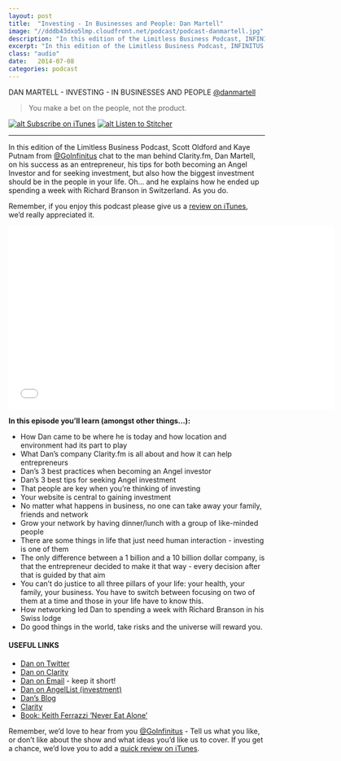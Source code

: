 ```yaml
---
layout: post
title:  "Investing - In Businesses and People: Dan Martell" 
image: "//dddb43dxo5lmp.cloudfront.net/podcast/podcast-danmartell.jpg"
description: "In this edition of the Limitless Business Podcast, INFINITUS chats to the man behind Clarity.fm, Dan Martell, on his success as an entrepreneur, his tips for both becoming an Angel Investor and for seeking investment, but also how the biggest investment should be in the people in your life." 
excerpt: "In this edition of the Limitless Business Podcast, INFINITUS chats to the man behind Clarity.fm, Dan Martell."
class: "audio"
date:   2014-07-08
categories: podcast
---
```


DAN MARTELL - INVESTING - IN BUSINESSES AND PEOPLE [@danmartell](http://twitter.com/danmartell)

>You make a bet on the people, not the product.

[![alt Subscribe on iTunes](//dddb43dxo5lmp.cloudfront.net/podcast/Subscribe_on_iTunes_Badge_US-UK_110x40_0824.png "Subscribe on iTunes")](https://itunes.apple.com/us/podcast/investing-in-business-in-people/id873320660?i=315963682mt=2)
[![alt Listen to Stitcher](//cloudfront.assets.stitcher.com/promo.assets/stitcher-banner-120x90.jpg "Listen to Stitcher")](http://www.stitcher.com/s?eid=34736814)

*****

In this edition of the Limitless Business Podcast, Scott Oldford and Kaye Putnam from [@GoInfinitus](http://twitter.com/goinfinitus) chat to the man behind Clarity.fm, Dan Martell, on his success as an entrepreneur, his tips for both becoming an Angel Investor and for seeking investment, but also how the biggest investment should be in the people in your life. Oh… and he explains how he ended up spending a week with Richard Branson in Switzerland. As you do. 

Remember, if you enjoy this podcast please give us a [review on iTunes](https://itunes.apple.com/us/podcast/limitless-business-podcast/id873320660?mt=2), we’d really appreciated it.

<iframe style="border: none" src="//html5-player.libsyn.com/embed/episode/id/2931477/height/360/width/640/theme/legacy/direction/no/autoplay/no/autonext/no/thumbnail/yes/preload/no/no_addthis/no/" height="360" width="640" scrolling="no"  allowfullscreen webkitallowfullscreen mozallowfullscreen oallowfullscreen msallowfullscreen></iframe>


**In this episode you’ll learn (amongst other things…):**
  
- How Dan came to be where he is today and how location and environment had its part to play
- What Dan’s company Clarity.fm is all about and how it can help entrepreneurs
- Dan’s 3 best practices when becoming an Angel investor
- Dan’s 3 best tips for seeking Angel investment
- That people are key when you’re thinking of investing
- Your website is central to gaining investment
- No matter what happens in business, no one can take away your family, friends and network
- Grow your network by having dinner/lunch with a group of like-minded people
- There are some things in life that just need human interaction - investing is one of them
- The only difference between a 1 billion and a 10 billion dollar company, is that the entrepreneur decided to make it that way - every decision after that is guided by that aim
- You can’t do justice to all three pillars of your life: your health, your family, your business. You have to switch between focusing on two of them at a time and those in your life have to know this.
- How networking led Dan to spending a week with Richard Branson in his Swiss lodge
- Do good things in the world, take risks and the universe will reward you.


#### USEFUL LINKS
- [Dan on Twitter](http://www.twitter.com/DanMartell)
- [Dan on Clarity](http://www.Clarity.Fm/DanMartell)
- [Dan on Email](mailto:dan@clarity.fm) - keep it short!
- [Dan on AngelList (investment)](https://angel.co/danmartell)
- [Dan’s Blog](http://www.danmartell.com)
- [Clarity](http://www.clarity.fm)
- [Book: Keith Ferrazzi ‘Never Eat Alone’](http://keithferrazzi.com/products/never-eat-alone)
 
Remember, we’d love to hear from you [@GoInfinitus](http://twitter.com/goinfinitus) - Tell us what you like, or don’t like about the show and what ideas you’d like us to cover. If you get a chance, we’d love you to add a [quick review on iTunes](https://itunes.apple.com/us/podcast/limitless-business-podcast/id873320660?mt=2).